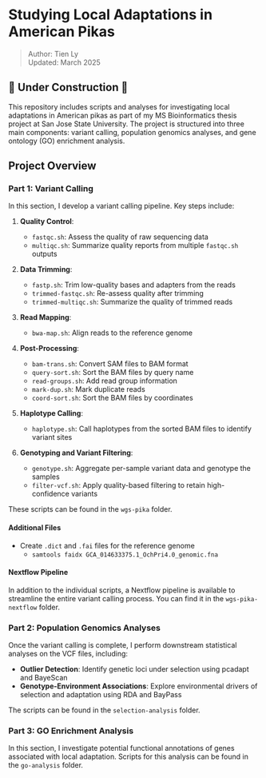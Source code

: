 # Studying Local Adaptations in American Pikas

> Author: Tien Ly  
> Updated: March 2025

## 🚧 Under Construction 🚧
This repository includes scripts and analyses for investigating local adaptations in American pikas as part of my MS Bioinformatics thesis project at San Jose State University. The project is structured into three main components: variant calling, population genomics analyses, and gene ontology (GO) enrichment analysis.

## Project Overview

### Part 1: Variant Calling
In this section, I develop a variant calling pipeline. Key steps include:

1. **Quality Control**:
    - `fastqc.sh`: Assess the quality of raw sequencing data
    - `multiqc.sh`: Summarize quality reports from multiple `fastqc.sh` outputs
   
2. **Data Trimming**:
    - `fastp.sh`: Trim low-quality bases and adapters from the reads
    - `trimmed-fastqc.sh`: Re-assess quality after trimming
    - `trimmed-multiqc.sh`: Summarize the quality of trimmed reads

3. **Read Mapping**:
    - `bwa-map.sh`: Align reads to the reference genome

4. **Post-Processing**:
    - `bam-trans.sh`: Convert SAM files to BAM format
    - `query-sort.sh`: Sort the BAM files by query name
    - `read-groups.sh`: Add read group information
    - `mark-dup.sh`: Mark duplicate reads
    - `coord-sort.sh`: Sort the BAM files by coordinates
   
5. **Haplotype Calling**:
    - `haplotype.sh`: Call haplotypes from the sorted BAM files to identify variant sites

6. **Genotyping and Variant Filtering**:
    - `genotype.sh`: Aggregate per-sample variant data and genotype the samples
    - `filter-vcf.sh`: Apply quality-based filtering to retain high-confidence variants

These scripts can be found in the `wgs-pika` folder.

#### Additional Files
- Create `.dict` and `.fai` files for the reference genome
    - `samtools faidx GCA_014633375.1_OchPri4.0_genomic.fna`

#### Nextflow Pipeline
In addition to the individual scripts, a Nextflow pipeline is available to streamline the entire variant calling process. You can find it in the `wgs-pika-nextflow` folder.

### Part 2: Population Genomics Analyses
Once the variant calling is complete, I perform downstream statistical analyses on the VCF files, including:

- **Outlier Detection**: Identify genetic loci under selection using pcadapt and BayeScan
- **Genotype-Environment Associations**: Explore environmental drivers of selection and adaptation using RDA and BayPass

The scripts can be found in the `selection-analysis` folder.

### Part 3: GO Enrichment Analysis
In this section, I investigate potential functional annotations of genes associated with local adaptation. Scripts for this analysis can be found in the `go-analysis` folder.
